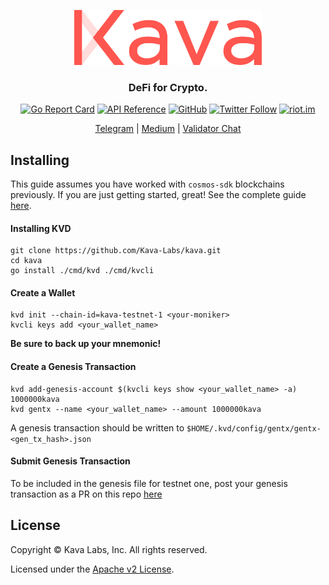 <p align="center">
  <img src="./kava-logo.svg" width="300">
</p>
<h3 align="center">DeFi for Crypto.</h3>

<div align="center">

[![Go Report Card](https://goreportcard.com/badge/github.com/kava-labs/kava)](https://goreportcard.com/report/github.com/kava-labs/kava)
[![API Reference](https://godoc.org/github.com/Kava-Labs/kava?status.svg)](https://godoc.org/github.com/Kava-Labs/kava)
[![GitHub](https://img.shields.io/github/license/kava-labs/kava.svg)](https://github.com/Kava-Labs/kava/blob/master/LICENSE.md)
[![Twitter Follow](https://img.shields.io/twitter/follow/kava_labs.svg?label=Follow&style=social)](https://twitter.com/kava_labs)
[![riot.im](https://img.shields.io/badge/riot.im-JOIN%20CHAT-green.svg)](https://riot.im/app/#/room/#kava-validators:matrix.org)

</div>

<div align="center">

[Telegram](https://t.me/kavalabs) |
[Medium](https://medium.com/kava-labs) |
[Validator Chat](https://riot.im/app/#/room/#kava-validators:matrix.org)

</div>

## Installing

This guide assumes you have worked with `cosmos-sdk` blockchains previously. If you are just getting started, great! See the complete guide [here](https://medium.com/kava-labs).

#### Installing KVD

```
git clone https://github.com/Kava-Labs/kava.git
cd kava
go install ./cmd/kvd ./cmd/kvcli
```

#### Create a Wallet
```
kvd init --chain-id=kava-testnet-1 <your-moniker>
kvcli keys add <your_wallet_name>
```

**Be sure to back up your mnemonic!**

#### Create a Genesis Transaction
```
kvd add-genesis-account $(kvcli keys show <your_wallet_name> -a) 1000000kava
kvd gentx --name <your_wallet_name> --amount 1000000kava
```

A genesis transaction should be written to `$HOME/.kvd/config/gentx/gentx-<gen_tx_hash>.json`

#### Submit Genesis Transaction
To be included in the genesis file for testnet one, post your genesis transaction as a PR on this repo [here](https://github.com/Kava-Labs/kava/pulls)

## License

Copyright © Kava Labs, Inc. All rights reserved.

Licensed under the [Apache v2 License](LICENSE).